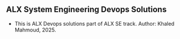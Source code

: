 ## ALX System Engineering Devops Solutions
- This is ALX Devops solutions part of ALX SE track.
Author: Khaled Mahmoud, 2025.
